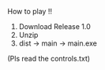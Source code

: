 How to play !!
1. Download Release 1.0
2. Unzip
3. dist -> main -> main.exe

(Pls read the controls.txt)
